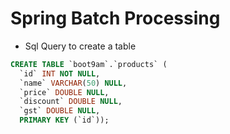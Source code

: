 # Spring Batch Processing

- Sql Query to create a table

```sql
CREATE TABLE `boot9am`.`products` (
  `id` INT NOT NULL,
  `name` VARCHAR(50) NULL,
  `price` DOUBLE NULL,
  `discount` DOUBLE NULL,
  `gst` DOUBLE NULL,
  PRIMARY KEY (`id`));
```